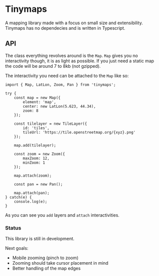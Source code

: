 # Tinymaps

A mapping library made with a focus on small size and extensibility. Tinymaps has no dependecies and is written in Typescript.

## API

The class everything revolves around is the `Map`. `Map` gives you no interactivity though, it is as light as possible. If you just need a static map the code will be around 7 to 8kb (not gzipped).

The interactivity you need can be attached to the `Map` like so:

```
import { Map, LatLon, Zoom, Pan } from 'tinymaps';

try {
    const map = new Map({
        element: 'map',
        center: new LatLon(5.623, 44.34),
        zoom: 8
    });

    const tilelayer = new TileLayer({
        id: 'tiles',
        tileUrl: 'https://tile.openstreetmap.org/{xyz}.png'
    });

    map.add(tilelayer);

    const zoom = new Zoom({
        maxZoom: 12,
        minZoom: 1
    });

    map.attach(zoom);

    const pan = new Pan();

    map.attach(pan);
} catch(e) {
    console.log(e);
}
```

As you can see you `add` layers and `attach` interactivities.

### Status

This library is still in development.

Next goals:

- Mobile zooming (pinch to zoom)
- Zooming should take cursor placement in mind
- Better handling of the map edges